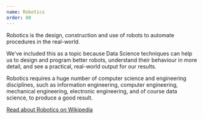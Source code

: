 ```yaml
---
name: Robotics
order: 80
---
```


Robotics is the design, construction and use of robots to automate procedures in the real-world.

We've included this as a topic because Data Science techniques can help us to design and program better robots, understand their behaviour in more detail, and see a practical, real-world output for our results.

<!-- - -->

Robotics requires a huge number of computer science and engineering disciplines, such as information engineering, computer engineering, mechanical engineering, electronic engineering, and of course data science, to produce a good result.
    
<a class="btn btn-dark mt-4" href="https://en.wikipedia.org/wiki/Robotics">Read about Robotics on Wikipedia</a>